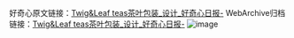 好奇心原文链接：[Twig&Leaf teas茶叶包装_设计_好奇心日报-](https://www.qdaily.com/articles/2778.html)
WebArchive归档链接：[Twig&Leaf teas茶叶包装_设计_好奇心日报-](http://web.archive.org/web/20190623151352/https://www.qdaily.com/articles/2778.html)
![image](http://ww3.sinaimg.cn/large/007d5XDply1g3v6j4fsjvj30u030tano)